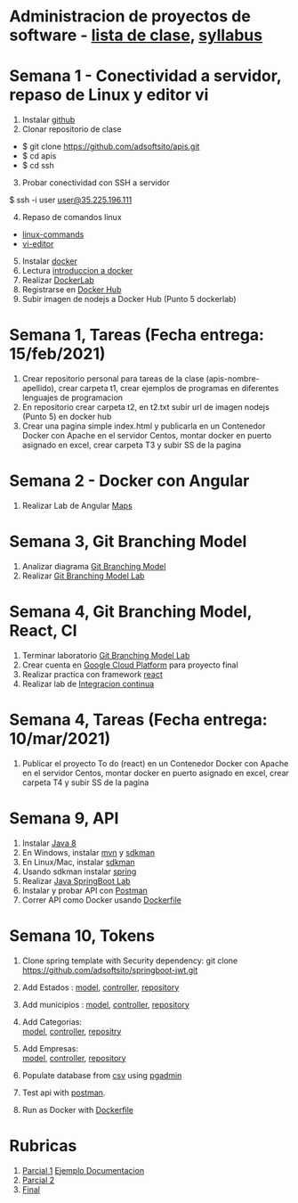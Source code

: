# Administracion de proyectos de software - [lista de clase](https://docs.google.com/spreadsheets/d/1YNW7OGA0Tlg5OZIzGApcs5kpw6OqHBJ-dGrphITIaFE/edit#gid=0), [syllabus](https://docs.google.com/document/d/1IgpdZBVJzwDjh2xaYJEgKxX7Jbx3TZR3/edit#)
# Semana 1 - Conectividad a servidor, repaso de Linux y editor vi

1. Instalar [github](https://git-scm.com/downloads)
2. Clonar repositorio de clase

- $ git clone https://github.com/adsoftsito/apis.git
- $ cd apis
- $ cd ssh

3. Probar conectividad con SSH a servidor

$  ssh -i user user@35.225.196.111

4. Repaso de comandos linux

-	[linux-commands](https://github.com/adsoftsito/apis/blob/master/w2/linuxcommands.pdf)
-	[vi-editor](https://github.com/adsoftsito/apis/blob/master/w2/vi-editor.pdf)

5. Instalar [docker](https://docs.docker.com/engine/install/centos/)
6. Lectura [introduccion a docker](https://github.com/adsoftsito/apis/blob/master/w2/docker_intro.pdf)
7. Realizar [DockerLab](https://github.com/adsoftsito/apis/blob/master/w2/dockerlab.pdf)
8. Registrarse en [Docker Hub](https://hub.docker.com/)
9. Subir imagen de nodejs a Docker Hub (Punto 5 dockerlab)

# Semana 1, Tareas (Fecha entrega: 15/feb/2021)
1. Crear repositorio personal para tareas de la clase (apis-nombre-apellido), crear carpeta t1, crear ejemplos de programas en diferentes lenguajes de programacion
2. En repositorio crear carpeta t2, en t2.txt subir url de imagen nodejs (Punto 5) en docker hub
3. Crear una pagina simple index.html y publicarla en un Contenedor Docker con Apache en el servidor Centos, montar docker en puerto asignado en excel, crear carpeta T3 y subir SS de la pagina

# Semana 2 - Docker con Angular

1. Realizar Lab de Angular [Maps](https://github.com/adsoftsito/apis/blob/master/w3/dockerfront.pdf)


# Semana 3,  Git Branching Model
1. Analizar diagrama [Git Branching Model](https://github.com/adsoftsito/apis/blob/master/w4/gitBranchingModel.pdf)
2. Realizar [Git Branching Model Lab](https://github.com/adsoftsito/apis/blob/master/w4/gitbranching.pdf)

# Semana 4,  Git Branching Model, React, CI 
1. Terminar laboratorio [Git Branching Model Lab](https://github.com/adsoftsito/apis/blob/master/w4/gitbranching.pdf)
2. Crear cuenta en [Google Cloud Platform](https://console.cloud.google.com/) para proyecto final
3. Realizar practica con framework [react](https://www.udemy.com/course/react-the-beginners-course/)
4. Realizar lab de [Integracion continua](https://github.com/adsoftsito/apis/blob/master/w5/tdd_ci.pdf)

# Semana 4, Tareas (Fecha entrega: 10/mar/2021)
1. Publicar el proyecto To do (react) en un Contenedor Docker con Apache en el servidor Centos, montar docker en puerto asignado en excel, crear carpeta T4 y subir SS de la pagina

# Semana 9, API 
1. Instalar [Java 8](https://www.oracle.com/mx/java/technologies/javase/javase-jdk8-downloads.html)
2. En Windows, instalar [mvn](https://mkyong.com/maven/how-to-install-maven-in-windows/) y [sdkman](https://medium.com/ejemplos-de-programacion/instalar-sdkman-en-windows-524ed9ede7b) 
3. En Linux/Mac, instalar [sdkman](https://sdkman.io)
4. Usando sdkman instalar [spring](https://docs.spring.io/spring-boot/docs/2.0.0.M5/reference/html/getting-started-installing-spring-boot.html) 
5. Realizar	[Java SpringBoot Lab](https://www.callicoder.com/spring-boot-jpa-hibernate-postgresql-restful-crud-api-example/)
6. Instalar y probar API  con [Postman](https://www.postman.com/downloads/)	
7. Correr API como Docker usando [Dockerfile](https://github.com/adsoftsito/ng5-api/blob/master/Dockerfile)

# Semana 10, Tokens

1. Clone spring template with Security dependency: git clone https://github.com/adsoftsito/springboot-jwt.git

2. Add Estados :
    [model](https://github.com/adsoftsito/maps-api-jwt/blob/master/src/main/java/com/grokonez/jwtauthentication/model/Estado.java), 
    [controller](https://github.com/adsoftsito/maps-api-jwt/blob/master/src/main/java/com/grokonez/jwtauthentication/controller/EstadoController.java),
    [repository](https://github.com/adsoftsito/maps-api-jwt/blob/master/src/main/java/com/grokonez/jwtauthentication/repository/EstadoRepository.java) 
    
3. Add municipios :
    [model](https://github.com/adsoftsito/maps-api-jwt/blob/master/src/main/java/com/grokonez/jwtauthentication/model/Municipio.java), 
    [controller](https://github.com/adsoftsito/maps-api-jwt/blob/master/src/main/java/com/grokonez/jwtauthentication/controller/MunicipioController.java), 
    [repository](https://github.com/adsoftsito/maps-api-jwt/blob/master/src/main/java/com/grokonez/jwtauthentication/repository/MunicipioRepository.java)

4. Add Categorias:  
    [model](https://github.com/adsoftsito/maps-api-jwt/blob/master/src/main/java/com/grokonez/jwtauthentication/model/Categoria.java), 
    [controller](https://github.com/adsoftsito/maps-api-jwt/blob/master/src/main/java/com/grokonez/jwtauthentication/controller/CategoriaController.java),
    [repositry](https://github.com/adsoftsito/maps-api-jwt/blob/master/src/main/java/com/grokonez/jwtauthentication/repository/CategoriaRepository.java)

5. Add Empresas:  
    [model](https://github.com/adsoftsito/maps-api-jwt/blob/master/src/main/java/com/grokonez/jwtauthentication/model/Empresa.java), 
    [controller](https://github.com/adsoftsito/maps-api-jwt/blob/master/src/main/java/com/grokonez/jwtauthentication/controller/EmpresaController.java),
    [repository](https://github.com/adsoftsito/maps-api-jwt/blob/master/src/main/java/com/grokonez/jwtauthentication/repository/EmpresaRepository.java)

6. Populate database from [csv](https://github.com/adsoftsito/data-science-course/tree/master/day1/dataset) using [pgadmin](https://www.pgadmin.org/download/)
7. Test api with [postman](https://www.postman.com/downloads/).	
8. Run as Docker with [Dockerfile](https://github.com/adsoftsito/ng5-api/blob/master/Dockerfile)

# Rubricas

1. [Parcial 1](https://github.com/adsoftsito/apis/blob/master/parcial1/rubrica_parcial1.txt) [Ejemplo Documentacion](https://github.com/IvanMtze/spotify_data_docs)
2. [Parcial 2](https://github.com/adsoftsito/apis/blob/master/w12/rubricaparcial2.txt)
3. [Final](https://github.com/adsoftsito/apis/blob/master/w15/rubrica-proyecto-final.txt)

